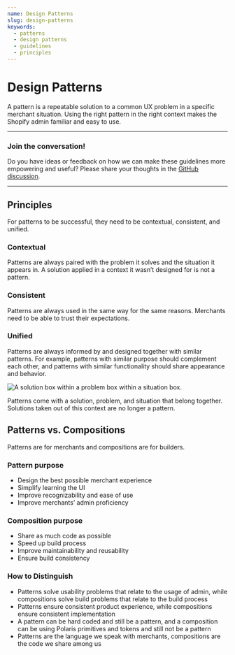 ```yaml
---
name: Design Patterns
slug: design-patterns
keywords:
  - patterns
  - design patterns
  - guidelines
  - principles
---
```


# Design Patterns

A pattern is a repeatable solution to a common UX problem in a specific merchant situation. Using the right pattern in the right context makes the Shopify admin familiar and easy to use.

---

### Join the conversation!

Do you have ideas or feedback on how we can make these guidelines more empowering and useful? Please share your thoughts in the [GitHub discussion](https://github.com/Shopify/polaris/discussions/6046).

---

## Principles

For patterns to be successful, they need to be contextual, consistent, and unified.

### Contextual
Patterns are always paired with the problem it solves and the situation it appears in. A solution applied in a context it wasn’t designed for is not a pattern.

### Consistent
Patterns are always used in the same way for the same reasons. Merchants need to be able to trust their expectations.

### Unified
Patterns are always informed by and designed together with similar patterns. For example, patterns with similar purpose should complement each other, and patterns with similar functionality should share appearance and behavior.

![A solution box within a problem box within a situation box.](/images/foundations/patterns/design-patterns/situation-problem-solution.png)

Patterns come with a solution, problem, and situation that belong together. Solutions taken out of this context are no longer a pattern.

## Patterns vs. Compositions
Patterns are for merchants and compositions are for builders.

### Pattern purpose
- Design the best possible merchant experience
- Simplify learning the UI
- Improve recognizability and ease of use
- Improve merchants’ admin proficiency

### Composition purpose
- Share as much code as possible
- Speed up build process
- Improve maintainability and reusability
- Ensure build consistency

### How to Distinguish
- Patterns solve usability problems that relate to the usage of admin, while compositions solve build problems that relate to the build process
- Patterns ensure consistent product experience, while compositions ensure consistent implementation
- A pattern can be hard coded and still be a pattern, and a composition can be using Polaris primitives and tokens and still not be a pattern
- Patterns are the language we speak with merchants, compositions are the code we share among us
